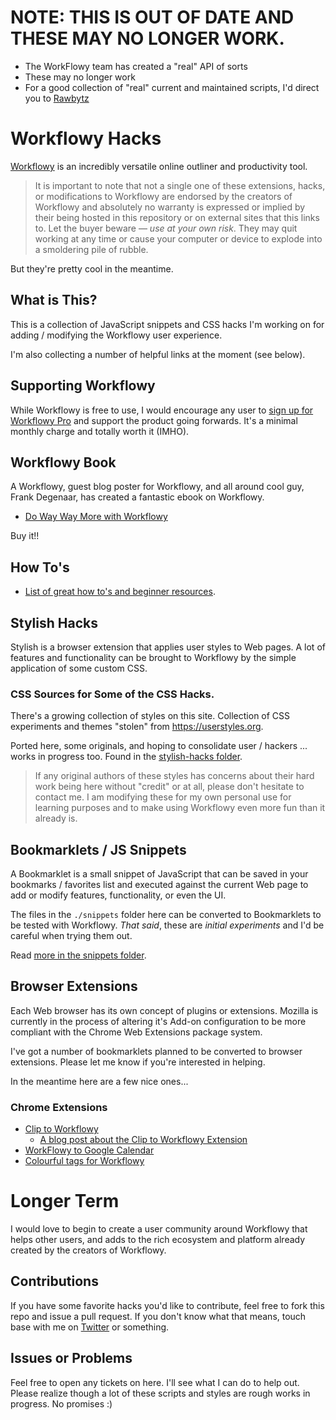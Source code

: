 # NOTE: THIS IS OUT OF DATE AND THESE MAY NO LONGER WORK.

- The WorkFlowy team has created a "real" API of sorts
- These may no longer work
- For a good collection of "real" current and maintained scripts, I'd direct you to [Rawbytz](https://github.com/rawbytz)

# Workflowy Hacks

[Workflowy](https://workflowy.com) is an incredibly versatile online outliner and productivity tool.

> It is important to note that not a single one of these extensions, hacks, or modifications to Workflowy are endorsed by the creators of Workflowy and absolutely no warranty is expressed or implied by their being hosted in this repository or on external sites that this links to. Let the buyer beware — *use at your own risk*. They may quit working at any time or cause your computer or device to explode into a smoldering pile of rubble.

But they're pretty cool in the meantime.

## What is This?

This is a collection of JavaScript snippets and CSS hacks I'm working on for adding / modifying the Workflowy user experience. 

I'm also collecting a number of helpful links at the moment (see below).

## Supporting Workflowy

While Workflowy is free to use, I would encourage any user to [sign up for Workflowy Pro](https://workflowy.com/accounts/register/) and support the product going forwards. It's a minimal monthly charge and totally worth it (IMHO).

## Workflowy Book

A Workflowy, guest blog poster for Workflowy, and all around cool guy, Frank Degenaar, has created a fantastic ebook on Workflowy.

 - [Do Way Way More with Workflowy](http://www.productivitymashup.com/do-way-way-more-in-workflowy/)

Buy it!!

## How To's

 - [List of great how to's and beginner resources](https://workflowy.com/s/nYxJeeQa4G).

## Stylish Hacks

Stylish is a browser extension that applies user styles to Web pages. A lot of features and functionality can be brought to Workflowy by the simple application of some custom CSS.

### CSS Sources for Some of the CSS Hacks.

There's a growing collection of styles on this site. Collection of CSS experiments and themes "stolen" from https://userstyles.org.

Ported here, some originals, and hoping to consolidate user / hackers ... works in progress too. Found in the [stylish-hacks folder](https://github.com/rcherny/wf-hacks/tree/master/stylish-hacks).

> If any original authors of these styles has concerns about their hard work being here without "credit" or at all, please don't hesitate to contact me. I am modifying these for my own personal use for learning purposes and to make using Workflowy even more fun than it already is.

## Bookmarklets / JS Snippets

A Bookmarklet is a small snippet of JavaScript that can be saved in your bookmarks / favorites list and executed against the current Web page to add or modify features, functionality, or even the UI.

The files in the `./snippets` folder here can be converted to Bookmarklets to be tested with Workflowy. *That said*, these are *initial experiments* and I'd be careful when trying them out.

Read [more in the snippets folder](./snippets/readme.md).

## Browser Extensions

Each Web browser has its own concept of plugins or extensions. Mozilla is currently in the process of altering it's Add-on configuration to be more compliant with the Chrome Web Extensions package system.

I've got a number of bookmarklets planned to be converted to browser extensions. Please let me know if you're interested in helping.

In the meantime here are a few nice ones...

### Chrome Extensions

 - [Clip to Workflowy](https://chrome.google.com/webstore/detail/clip-to-workflowy/cfifjihfoegnccifkcdomdookdckhaah)
     - [A blog post about the Clip to Workflowy Extension](https://rawbytz.wordpress.com/2015/11/21/clip-to-workflowy/)
 - [WorkFlowy to Google Calendar](https://chrome.google.com/webstore/detail/workflowy-to-google-calen/jgcnopjghjlddcncaiohpbchlojdhgde)
 - [Colourful tags for Workflowy](https://github.com/chronakis/workflowy-color-labels)

# Longer Term

I would love to begin to create a user community around Workflowy that helps other users, and adds to the rich ecosystem and platform already created by the creators of Workflowy.

## Contributions

If you have some favorite hacks you'd like to contribute, feel free to fork this repo and issue a pull request. If you don't know what that means, touch base with me on [Twitter](https://twitter.com/rcherny) or something.

## Issues or Problems

Feel free to open any tickets on here. I'll see what I can do to help out. Please realize though a lot of these scripts and styles are rough works in progress. No promises :)

